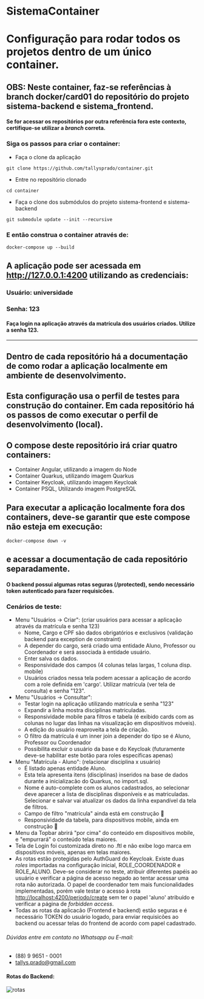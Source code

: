 # SistemaContainer
# Configuração para rodar todos os projetos dentro de um único container.
## OBS: Neste container, faz-se referências à branch docker/card01 do repositório do projeto __sistema-backend__ e __sistema_frontend__.
#### Se for acessar os repositórios por outra referência fora este contexto, certifique-se utilizar a _branch_ correta.

### Siga os passos para criar o container:
- Faça o clone da aplicação
```shell script
git clone https://github.com/tallysprado/container.git
```
- Entre no repositório clonado
```shell script
cd container
```
- Faça o clone dos submódulos do projeto sistema-frontend e sistema-backend
```shell script
git submodule update --init --recursive
```

### E então construa o container através de:
```shell script
docker-compose up --build
```

## A aplicação pode ser acessada em <http://127.0.0.1:4200> utilizando as credenciais:
### Usuário: __universidade__
### Senha: __123__
#### Faça login na aplicação através da matrícula dos usuários criados. Utilize a senha __123__.
___
## Dentro de cada repositório há a documentação de como rodar a aplicação localmente em ambiente de desenvolvimento.
## Esta configuração usa o perfil de testes para construção do container. Em cada repositório há os passos de como executar o perfil de desenvolvimento (local).
## O __compose__ deste repositório irá criar quatro containers:
- Container Angular, utilizando a imagem do Node
- Container Quarkus, utilizando imagem Quarkus
- Container Keycloak, utilizando imagem Keycloak
- Container PSQL, Utilizando imagem PostgreSQL
## Para executar a aplicação localmente fora dos containers, deve-se garantir que este __compose__ não esteja em execução:
```shell script
docker-compose down -v
```
## e acessar a documentação de cada repositório separadamente.
#### O backend possui algumas rotas seguras (/protected), sendo necessário __token__ autenticado para fazer requisicões.
### Cenários de teste:
- Menu "Usuários -> Criar": (criar usuários para acessar a aplicação através da matrícula e senha 123)
    - Nome, Cargo e CPF são dados obrigatórios e exclusivos (validação backend para exception de constraint)
    - A depender do cargo, será criado uma entidade Aluno, Professor ou Coordenador e será associada 
    à entidade usuário.
    - Enter salva os dados.
    - Responsividade dos campos (4 colunas telas largas, 1 coluna disp. mobile)
    - Usuários criados nessa tela podem acessar a aplicação de acordo com a role definida em 'cargo'. Utilizar matrícula (ver tela de consulta) e senha "123".
- Menu "Usuários -> Consultar": 
    - Testar login na aplicação utilizando matrícula e senha "123"  
    - Expandir a linha mostra disciplinas matriculadas.
    - Responsividade mobile para filtros e tabela (é exibido cards com as colunas no lugar das linhas na visualização
    em dispositivos móveis).
    - A edição do usuário reaproveita a tela de criação.
    - O filtro da matrícula é um inner join a depender do tipo se é Aluno, Professor ou Coordenador
    - Possibilita excluir o usuário da base e do Keycloak (futuramente deve-se habilitar este botão para roles específicas apenas)
- Menu "Matrícula - Aluno": (relacionar disciplina x usuário)
    - É listado apenas entidade Aluno.
    - Esta tela apresenta itens (disciplinas) inseridos na base de dados durante a inicializacão do Quarkus, no import.sql.
    - Nome é auto-complete com os alunos cadastrados, ao selecionar deve aparecer a lista de disciplinas disponíveis
    e as matriculadas. Selecionar e salvar vai atualizar os dados da linha expandível da tela de filtros.
    - Campo de filtro "matrícula" ainda está em construção :construction:
    - Responsividade da tabela, para dispositivos mobile, ainda em construção :construction:
- Menu da Topbar abrirá "por cima" do conteúdo em dispositivos mobile, e "empurrará" o conteúdo telas maiores.
- Tela de Login foi customizada direto no .ftl e não exibe logo marca em dispositivos móveis, apenas em telas maiores.
- As rotas estão protegidas pelo AuthGuard do Keycloak. Existe duas _roles_ importadas na configuração inicial, 
ROLE_COORDENADOR e ROLE_ALUNO. Deve-se considerar no teste, atribuir diferentes papéis ao usuário e verificar a página
de acesso negado ao tentar acessar uma rota não autorizada. O papel de coordenador tem mais funcionalidades implementadas,
porém vale testar o acesso à rota <http://localhost:4200/periodo/create> sem ter o papel 'aluno' atribuído e verificar a página de _forbidden access_.
- Todas as rotas da aplicacão (Frontend e backend) estão seguras e é necessário TOKEN do usuário logado, para enviar requisicões ao backend ou acessar telas do frontend de acordo com papel cadastrado.
###### Dúvidas entre em contato no Whatsapp ou E-mail:
- (88) 9 9651 - 0001
- tallys.prado@gmail.com

#### Rotas do Backend:
<img src="https://i.ibb.co/BXDZ480/rotas.png" alt="rotas" border="0">
